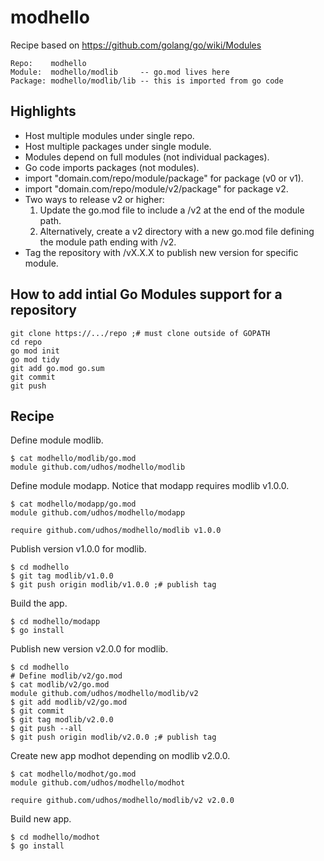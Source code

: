 # modhello

Recipe based on https://github.com/golang/go/wiki/Modules

    Repo:    modhello
    Module:  modhello/modlib     -- go.mod lives here
    Package: modhello/modlib/lib -- this is imported from go code

## Highlights

- Host multiple modules under single repo.
- Host multiple packages under single module.
- Modules depend on full modules (not individual packages).
- Go code imports packages (not modules).
- import "domain.com/repo/module/package" for package (v0 or v1).
- import "domain.com/repo/module/v2/package" for package v2.
- Two ways to release v2 or higher:
  1. Update the go.mod file to include a /v2 at the end of the module path.
  2. Alternatively, create a v2 directory with a new go.mod file defining the module path ending with /v2.
- Tag the repository with <modulename>/vX.X.X to publish new version for specific module.

## How to add intial Go Modules support for a repository

    git clone https://.../repo ;# must clone outside of GOPATH
    cd repo
    go mod init
    go mod tidy
    git add go.mod go.sum
    git commit
    git push

## Recipe

Define module modlib.

    $ cat modhello/modlib/go.mod
    module github.com/udhos/modhello/modlib

Define module modapp. Notice that modapp requires modlib v1.0.0.

    $ cat modhello/modapp/go.mod
    module github.com/udhos/modhello/modapp

    require github.com/udhos/modhello/modlib v1.0.0

Publish version v1.0.0 for modlib.

    $ cd modhello
    $ git tag modlib/v1.0.0
    $ git push origin modlib/v1.0.0 ;# publish tag

Build the app.

    $ cd modhello/modapp
    $ go install

Publish new version v2.0.0 for modlib.

    $ cd modhello
    # Define modlib/v2/go.mod
    $ cat modlib/v2/go.mod
    module github.com/udhos/modhello/modlib/v2
    $ git add modlib/v2/go.mod
    $ git commit
    $ git tag modlib/v2.0.0
    $ git push --all
    $ git push origin modlib/v2.0.0 ;# publish tag

Create new app modhot depending on modlib v2.0.0.

    $ cat modhello/modhot/go.mod
    module github.com/udhos/modhello/modhot

    require github.com/udhos/modhello/modlib/v2 v2.0.0

Build new app.

    $ cd modhello/modhot
    $ go install

